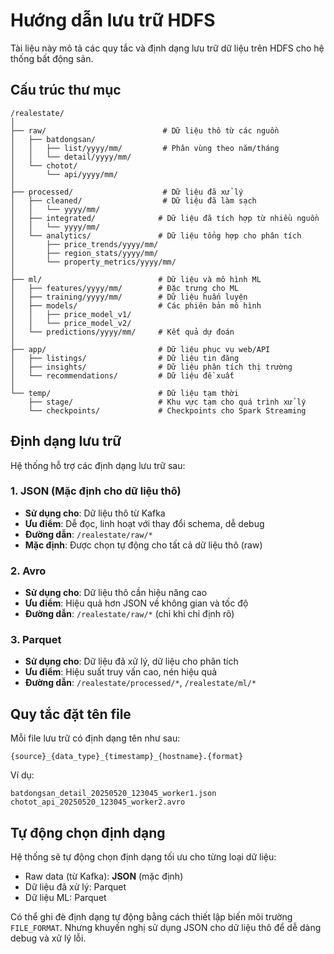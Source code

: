 # Hướng dẫn lưu trữ HDFS

Tài liệu này mô tả các quy tắc và định dạng lưu trữ dữ liệu trên HDFS cho hệ thống bất động sản.

## Cấu trúc thư mục

```
/realestate/
│
├── raw/                          # Dữ liệu thô từ các nguồn
│   ├── batdongsan/
│   │   ├── list/yyyy/mm/         # Phân vùng theo năm/tháng
│   │   └── detail/yyyy/mm/
│   └── chotot/
│       └── api/yyyy/mm/
│
├── processed/                    # Dữ liệu đã xử lý
│   ├── cleaned/                  # Dữ liệu đã làm sạch
│   │   └── yyyy/mm/
│   ├── integrated/              # Dữ liệu đã tích hợp từ nhiều nguồn
│   │   └── yyyy/mm/
│   └── analytics/               # Dữ liệu tổng hợp cho phân tích
│       ├── price_trends/yyyy/mm/
│       ├── region_stats/yyyy/mm/
│       └── property_metrics/yyyy/mm/
│
├── ml/                          # Dữ liệu và mô hình ML
│   ├── features/yyyy/mm/        # Đặc trưng cho ML
│   ├── training/yyyy/mm/        # Dữ liệu huấn luyện
│   ├── models/                  # Các phiên bản mô hình
│   │   ├── price_model_v1/
│   │   └── price_model_v2/
│   └── predictions/yyyy/mm/     # Kết quả dự đoán
│
├── app/                         # Dữ liệu phục vụ web/API
│   ├── listings/                # Dữ liệu tin đăng
│   ├── insights/                # Dữ liệu phân tích thị trường
│   └── recommendations/         # Dữ liệu đề xuất
│
└── temp/                        # Dữ liệu tạm thời
    ├── stage/                   # Khu vực tạm cho quá trình xử lý
    └── checkpoints/             # Checkpoints cho Spark Streaming
```

## Định dạng lưu trữ

Hệ thống hỗ trợ các định dạng lưu trữ sau:

### 1. JSON (Mặc định cho dữ liệu thô)

-   **Sử dụng cho**: Dữ liệu thô từ Kafka
-   **Ưu điểm**: Dễ đọc, linh hoạt với thay đổi schema, dễ debug
-   **Đường dẫn**: `/realestate/raw/*`
-   **Mặc định**: Được chọn tự động cho tất cả dữ liệu thô (raw)

### 2. Avro

-   **Sử dụng cho**: Dữ liệu thô cần hiệu năng cao
-   **Ưu điểm**: Hiệu quả hơn JSON về không gian và tốc độ
-   **Đường dẫn**: `/realestate/raw/*` (chỉ khi chỉ định rõ)

### 3. Parquet

-   **Sử dụng cho**: Dữ liệu đã xử lý, dữ liệu cho phân tích
-   **Ưu điểm**: Hiệu suất truy vấn cao, nén hiệu quả
-   **Đường dẫn**: `/realestate/processed/*`, `/realestate/ml/*`

## Quy tắc đặt tên file

Mỗi file lưu trữ có định dạng tên như sau:

```
{source}_{data_type}_{timestamp}_{hostname}.{format}
```

Ví dụ:

```
batdongsan_detail_20250520_123045_worker1.json
chotot_api_20250520_123045_worker2.avro
```

## Tự động chọn định dạng

Hệ thống sẽ tự động chọn định dạng tối ưu cho từng loại dữ liệu:

-   Raw data (từ Kafka): **JSON** (mặc định)
-   Dữ liệu đã xử lý: Parquet
-   Dữ liệu ML: Parquet

Có thể ghi đè định dạng tự động bằng cách thiết lập biến môi trường `FILE_FORMAT`. Nhưng khuyến nghị sử dụng JSON cho dữ liệu thô để dễ dàng debug và xử lý lỗi.
